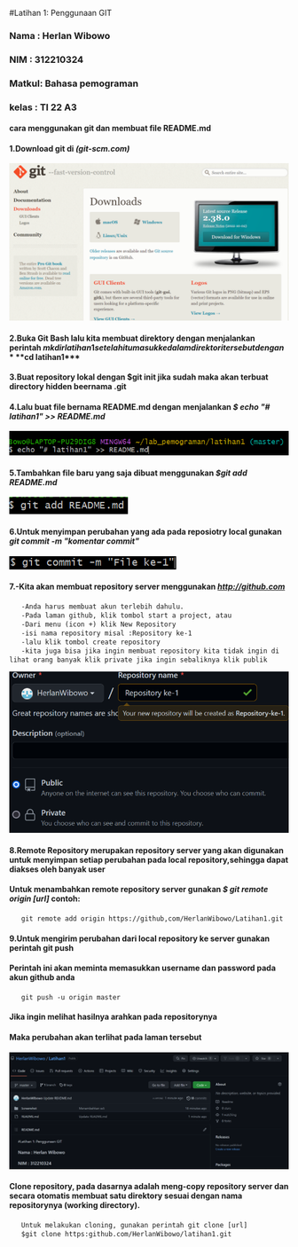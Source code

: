 
#Latihan 1: Penggunaan GIT
### Nama  : Herlan Wibowo
### NIM   : 312210324
### Matkul: Bahasa pemograman
### kelas : TI 22 A3
#### cara menggunakan git dan membuat file README.md
#### 1.Download git di ***(git-scm.com)***
![Gambar 1](Screenshot/ss1.png)
#### 2.Buka Git Bash lalu kita membuat direktory dengan menjalankan perintah $mkdir latihan1 setelah itu masuk kedalam direktori tersebut dengan ***$cd latihan1***
#### 3.Buat repository lokal dengan **$git init** jika sudah maka akan terbuat directory hidden beernama .git
#### 4.Lalu buat file bernama README.md dengan menjalankan ***$ echo "# latihan1" >> README.md***
![Gambar 2](Screenshot/ss2.png)
#### 5.Tambahkan file baru yang saja dibuat menggunakan ***$git add README.md***
![Gambar 3](Screenshot/ss3.png)
#### 6.Untuk menyimpan perubahan yang ada pada reposiotry local gunakan ***git commit -m "komentar commit"***
![Gambar 4](Screenshot/ss4.png)
#### 7.-Kita akan membuat repository server menggunakan ***http://github.com***
       -Anda harus membuat akun terlebih dahulu.
       -Pada laman github, klik tombol start a project, atau
       -Dari menu (icon +) klik New Repository
       -isi nama repository misal :Repository ke-1
       -lalu klik tombol create repository
       -kita juga bisa jika ingin membuat repository kita tidak ingin di lihat orang banyak klik private jika ingin sebaliknya klik publik
![Gambar 5](Screenshot/ss5.png)
#### 8.Remote Repository merupakan repository server yang akan digunakan untuk menyimpan setiap perubahan pada local repository,sehingga dapat diakses oleh banyak user
#### Untuk menambahkan remote repository server gunakan ***$ git remote origin [url]*** contoh:
       git remote add origin https://github,com/HerlanWibowo/Latihan1.git
#### 9.Untuk mengirim perubahan dari local repository ke server gunakan perintah git push
#### Perintah ini akan meminta memasukkan username dan password pada akun github anda
       git push -u origin master
#### Jika ingin melihat hasilnya arahkan pada repositorynya
#### Maka perubahan akan terlihat pada laman tersebut
![Gambar 6](Screenshot/ss6.png)
#### Clone repository, pada dasarnya adalah meng-copy repository server dan secara otomatis membuat satu direktory sesuai dengan nama repositorynya (working directory).
       Untuk melakukan cloning, gunakan perintah git clone [url]
       $git clone https:github.com/HerlanWibowo/latihan1.git
